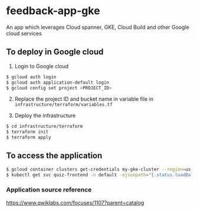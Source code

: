 # feedback-app-gke
An app which leverages Cloud spanner, GKE, Cloud Build and other Google cloud services
## To deploy in Google cloud
1. Login to Google cloud
```bash
$ gcloud auth login 
$ gcloud auth application-default login 
$ gcloud config set project <PROJECT_ID>
```
2. Replace the project ID and bucket name in variable file in `infrastructure/terraform/variables.tf`

3. Deploy the infrastructure
```bash
$ cd infrastructure/terraform
$ terraform init
$ terraform apply
```
## To access the application
```bash
$ gcloud container clusters get-credentials my-gke-cluster --region=us-central1
$ kubectl get svc quiz-frontend -n default -ojsonpath="{.status.loadBalancer.ingress[].ip}" 
```
### Application source reference
https://www.qwiklabs.com/focuses/1107?parent=catalog
